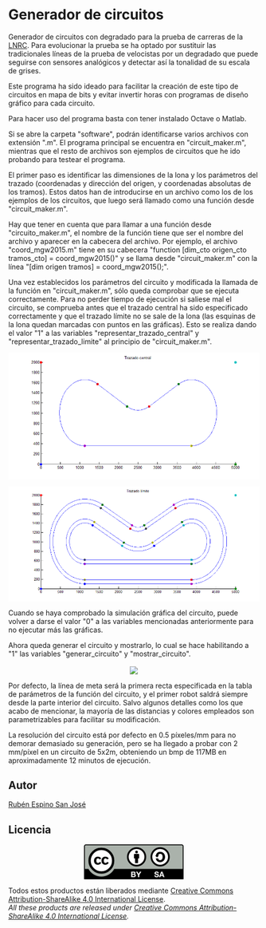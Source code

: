 # Generador de circuitos
Generador de circuitos con degradado para la prueba de carreras de la [LNRC](http://lnrc.es/). Para evolucionar la prueba se ha optado por sustituir las tradicionales líneas de la prueba de velocistas por un degradado que puede seguirse con sensores analógicos y detectar así la tonalidad de su escala de grises.

Este programa ha sido ideado para facilitar la creación de este tipo de circuitos en mapa de bits y evitar invertir horas con programas de diseño gráfico para cada circuito.

Para hacer uso del programa basta con tener instalado Octave o Matlab.

Si se abre la carpeta "software", podrán identificarse varios archivos con extensión ".m". El programa principal se encuentra en "circuit_maker.m", mientras que el resto de archivos son ejemplos de circuitos que he ido probando para testear el programa.

El primer paso es identificar las dimensiones de la lona y los parámetros del trazado (coordenadas y dirección del origen, y coordenadas absolutas de los tramos). Estos datos han de introducirse en un archivo como los de los ejemplos de los circuitos, que luego será llamado como una función desde "circuit_maker.m".

Hay que tener en cuenta que para llamar a una función desde "circuito_maker.m", el nombre de la función tiene que ser el nombre del archivo y aparecer en la cabecera del archivo. Por ejemplo, el archivo "coord_mgw2015.m" tiene en su cabecera "function [dim_cto origen_cto tramos_cto] = coord_mgw2015()" y se llama desde "circuit_maker.m" con la línea "[dim origen tramos] = coord_mgw2015();".

Una vez establecidos los parámetros del circuito y modificada la llamada de la función en "circuit_maker.m", sólo queda comprobar que se ejecuta correctamente. Para no perder tiempo de ejecución si saliese mal el circuito, se comprueba antes que el trazado central ha sido especificado correctamente y que el trazado límite no se sale de la lona (las esquinas de la lona quedan marcadas con puntos en las gráficas). Esto se realiza dando el valor "1" a las variables "representar_trazado_central" y "representar_trazado_limite" al principio de "circuit_maker.m".

<p align="center">
<img src="images/Trazado central.png" width="600" align = "center">
</p>

<p align="center">
<img src="images/Trazado limite.png" width="600" align = "center">
</p>

Cuando se haya comprobado la simulación gráfica del circuito, puede volver a darse el valor "0" a las variables mencionadas anteriormente para no ejecutar más las gráficas.

Ahora queda generar el circuito y mostrarlo, lo cual se hace habilitando a "1" las variables "generar_circuito" y "mostrar_circuito".

<p align="center">
<img src="images/circuito.bmp" width="600" align = "center">
</p>

Por defecto, la línea de meta será la primera recta especificada en la tabla de parámetros de la función del circuito, y el primer robot saldrá siempre desde la parte interior del circuito. Salvo algunos detalles como los que acabo de mencionar, la mayoría de las distancias y colores empleados son parametrizables para facilitar su modificación.

La resolución del circuito está por defecto en 0.5 píxeles/mm para no demorar demasiado su generación, pero se ha llegado a probar con 2 mm/píxel en un circuito de 5x2m, obteniendo un bmp de 117MB en aproximadamente 12 minutos de ejecución.

## Autor
[Rubén Espino San José](https://github.com/Resaj)

## Licencia
<p align="center">
<img src="license/by-sa.png" align = "center">
</p>

Todos estos productos están liberados mediante [Creative Commons Attribution-ShareAlike 4.0 International License](http://creativecommons.org/licenses/by-sa/4.0/).  
_All these products are released under [Creative Commons Attribution-ShareAlike 4.0 International License](http://creativecommons.org/licenses/by-sa/4.0/)._
